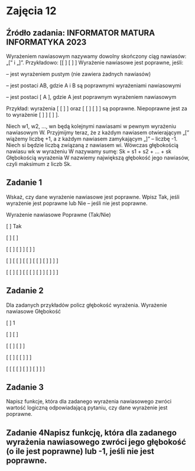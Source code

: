 # Zajęcia 12

## Źródło zadania: INFORMATOR MATURA INFORMATYKA 2023

Wyrażeniem nawiasowym nazywamy dowolny skończony ciąg nawiasów: „[” i „]”.
Przykładowo: [[ ] [ ] ]
Wyrażenie nawiasowe jest poprawne, jeśli:

– jest wyrażeniem pustym (nie zawiera żadnych nawiasów)

– jest postaci AB, gdzie A i B są poprawnymi wyrażeniami nawiasowymi

– jest postaci [ A ], gdzie A jest poprawnym wyrażeniem nawiasowym

Przykład: wyrażenia [ [ ] ] oraz [ [ ] [ ] ] są poprawne. Niepoprawne jest za to wyrażenie
[ ] ] [ ] ].

Niech w1, w2, …, wn będą kolejnymi nawiasami w pewnym wyrażeniu nawiasowym W.
Przyjmijmy teraz, że z każdym nawiasem otwierającym „[” wiążemy liczbę +1, a z każdym
nawiasem zamykającym „]” – liczbę -1. Niech si będzie liczbą związaną z nawiasem wi.
Wówczas głębokością nawiasu wk w wyrażeniu W nazywamy sumę:
Sk = s1 + s2 + … + sk
Głębokością wyrażenia W nazwiemy największą głębokość jego nawiasów, czyli maksimum
z liczb Sk.

## Zadanie 1
Wskaż, czy dane wyrażenie nawiasowe jest poprawne. Wpisz Tak, jeśli wyrażenie jest poprawne lub Nie – jeśli nie jest poprawne.

Wyrażenie nawiasowe Poprawne (Tak/Nie)

[ ]                           Tak

[ ] [ ]

[ [ ] [ ] ] [ ] ]

[ ] [ [ ] [ [ ] [ [ ] [ ] ] ] ]

[ [ ] [ ] [ [ [ ] [ ] ] [ ] ] ]


## Zadanie 2
Dla zadanych przykładów policz głębokość wyrażenia.
Wyrażenie nawiasowe Głębokość

[ ]                     1

[ ] [ ]

[ [ ] [ ] ]

[ [ ] [ [ ] ] ]

[ [ [ [ ] [ ] ] [ ] ] ]



## Zadanie 3
Napisz funkcje, która dla zadanego wyrażenia nawiasowego zwróci wartość logiczną odpowiadającą pytaniu, czy dane wyrażenie jest poprawne.

## Zadanie 4Napisz funkcję, która dla zadanego wyrażenia nawiasowego zwróci jego głębokość (o ile jest poprawne) lub -1, jeśli nie jest poprawne.
